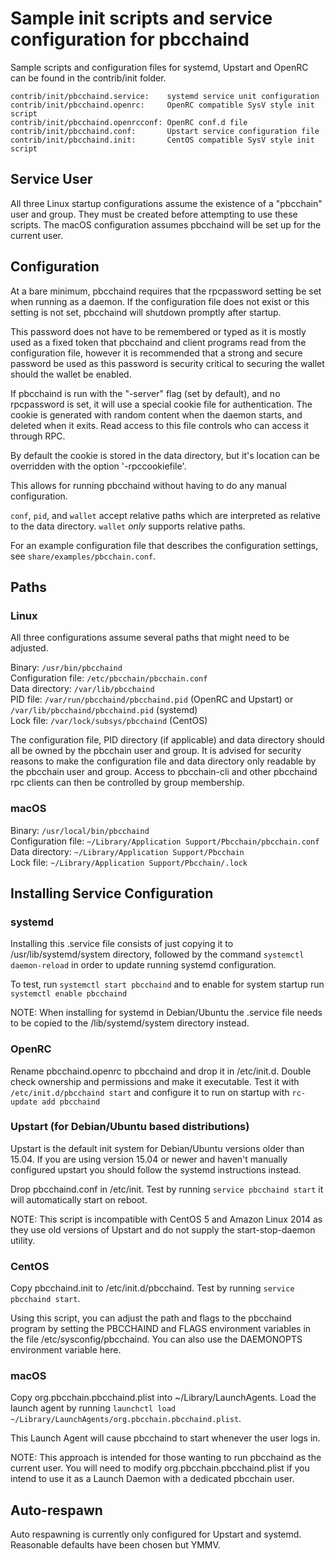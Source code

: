 Sample init scripts and service configuration for pbcchaind
==========================================================

Sample scripts and configuration files for systemd, Upstart and OpenRC
can be found in the contrib/init folder.

    contrib/init/pbcchaind.service:    systemd service unit configuration
    contrib/init/pbcchaind.openrc:     OpenRC compatible SysV style init script
    contrib/init/pbcchaind.openrcconf: OpenRC conf.d file
    contrib/init/pbcchaind.conf:       Upstart service configuration file
    contrib/init/pbcchaind.init:       CentOS compatible SysV style init script

Service User
---------------------------------

All three Linux startup configurations assume the existence of a "pbcchain" user
and group.  They must be created before attempting to use these scripts.
The macOS configuration assumes pbcchaind will be set up for the current user.

Configuration
---------------------------------

At a bare minimum, pbcchaind requires that the rpcpassword setting be set
when running as a daemon.  If the configuration file does not exist or this
setting is not set, pbcchaind will shutdown promptly after startup.

This password does not have to be remembered or typed as it is mostly used
as a fixed token that pbcchaind and client programs read from the configuration
file, however it is recommended that a strong and secure password be used
as this password is security critical to securing the wallet should the
wallet be enabled.

If pbcchaind is run with the "-server" flag (set by default), and no rpcpassword is set,
it will use a special cookie file for authentication. The cookie is generated with random
content when the daemon starts, and deleted when it exits. Read access to this file
controls who can access it through RPC.

By default the cookie is stored in the data directory, but it's location can be overridden
with the option '-rpccookiefile'.

This allows for running pbcchaind without having to do any manual configuration.

`conf`, `pid`, and `wallet` accept relative paths which are interpreted as
relative to the data directory. `wallet` *only* supports relative paths.

For an example configuration file that describes the configuration settings,
see `share/examples/pbcchain.conf`.

Paths
---------------------------------

### Linux

All three configurations assume several paths that might need to be adjusted.

Binary:              `/usr/bin/pbcchaind`  
Configuration file:  `/etc/pbcchain/pbcchain.conf`  
Data directory:      `/var/lib/pbcchaind`  
PID file:            `/var/run/pbcchaind/pbcchaind.pid` (OpenRC and Upstart) or `/var/lib/pbcchaind/pbcchaind.pid` (systemd)  
Lock file:           `/var/lock/subsys/pbcchaind` (CentOS)  

The configuration file, PID directory (if applicable) and data directory
should all be owned by the pbcchain user and group.  It is advised for security
reasons to make the configuration file and data directory only readable by the
pbcchain user and group.  Access to pbcchain-cli and other pbcchaind rpc clients
can then be controlled by group membership.

### macOS

Binary:              `/usr/local/bin/pbcchaind`  
Configuration file:  `~/Library/Application Support/Pbcchain/pbcchain.conf`  
Data directory:      `~/Library/Application Support/Pbcchain`  
Lock file:           `~/Library/Application Support/Pbcchain/.lock`  

Installing Service Configuration
-----------------------------------

### systemd

Installing this .service file consists of just copying it to
/usr/lib/systemd/system directory, followed by the command
`systemctl daemon-reload` in order to update running systemd configuration.

To test, run `systemctl start pbcchaind` and to enable for system startup run
`systemctl enable pbcchaind`

NOTE: When installing for systemd in Debian/Ubuntu the .service file needs to be copied to the /lib/systemd/system directory instead.

### OpenRC

Rename pbcchaind.openrc to pbcchaind and drop it in /etc/init.d.  Double
check ownership and permissions and make it executable.  Test it with
`/etc/init.d/pbcchaind start` and configure it to run on startup with
`rc-update add pbcchaind`

### Upstart (for Debian/Ubuntu based distributions)

Upstart is the default init system for Debian/Ubuntu versions older than 15.04. If you are using version 15.04 or newer and haven't manually configured upstart you should follow the systemd instructions instead.

Drop pbcchaind.conf in /etc/init.  Test by running `service pbcchaind start`
it will automatically start on reboot.

NOTE: This script is incompatible with CentOS 5 and Amazon Linux 2014 as they
use old versions of Upstart and do not supply the start-stop-daemon utility.

### CentOS

Copy pbcchaind.init to /etc/init.d/pbcchaind. Test by running `service pbcchaind start`.

Using this script, you can adjust the path and flags to the pbcchaind program by
setting the PBCCHAIND and FLAGS environment variables in the file
/etc/sysconfig/pbcchaind. You can also use the DAEMONOPTS environment variable here.

### macOS

Copy org.pbcchain.pbcchaind.plist into ~/Library/LaunchAgents. Load the launch agent by
running `launchctl load ~/Library/LaunchAgents/org.pbcchain.pbcchaind.plist`.

This Launch Agent will cause pbcchaind to start whenever the user logs in.

NOTE: This approach is intended for those wanting to run pbcchaind as the current user.
You will need to modify org.pbcchain.pbcchaind.plist if you intend to use it as a
Launch Daemon with a dedicated pbcchain user.

Auto-respawn
-----------------------------------

Auto respawning is currently only configured for Upstart and systemd.
Reasonable defaults have been chosen but YMMV.
